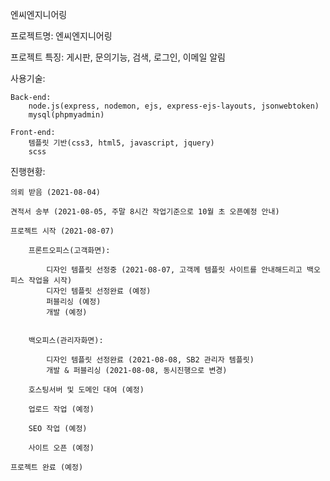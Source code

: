 ﻿엔씨엔지니어링

프로젝트명: 엔씨엔지니어링

프로젝트 특징: 게시판, 문의기능, 검색, 로그인, 이메일 알림

사용기술:

    Back-end:
        node.js(express, nodemon, ejs, express-ejs-layouts, jsonwebtoken)
        mysql(phpmyadmin)

    Front-end:
        템플릿 기반(css3, html5, javascript, jquery)
        scss

진행현황:

    의뢰 받음 (2021-08-04)
    
    견적서 송부 (2021-08-05, 주말 8시간 작업기준으로 10월 초 오픈예정 안내)

    프로젝트 시작 (2021-08-07)

        프론트오피스(고객화면):
        
            디자인 템플릿 선정중 (2021-08-07, 고객께 템플릿 사이트를 안내해드리고 백오피스 작업을 시작)
            디자인 템플릿 선정완료 (예정)
            퍼블리싱 (예정)
            개발 (예정)


        백오피스(관리자화면):

            디자인 템플릿 선정완료 (2021-08-08, SB2 관리자 템플릿)
            개발 & 퍼블리싱 (2021-08-08, 동시진행으로 변경)
            
        호스팅서버 및 도메인 대여 (예정)

        업로드 작업 (예정)

        SEO 작업 (예정)

        사이트 오픈 (예정)

    프로젝트 완료 (예정)